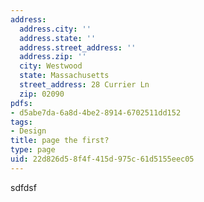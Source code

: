 ```yaml
---
address:
  address.city: ''
  address.state: ''
  address.street_address: ''
  address.zip: ''
  city: Westwood
  state: Massachusetts
  street_address: 28 Currier Ln
  zip: 02090
pdfs:
- d5abe7da-6a8d-4be2-8914-6702511dd152
tags:
- Design
title: page the first?
type: page
uid: 22d826d5-8f4f-415d-975c-61d5155eec05
---
```

sdfdsf